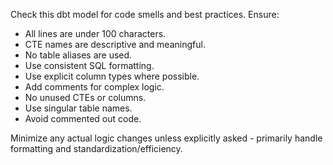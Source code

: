 Check this dbt model for code smells and best practices. Ensure:

- All lines are under 100 characters.
- CTE names are descriptive and meaningful.
- No table aliases are used.
- Use consistent SQL formatting.
- Use explicit column types where possible.
- Add comments for complex logic.
- No unused CTEs or columns.
- Use singular table names.
- Avoid commented out code.

Minimize any actual logic changes unless explicitly asked - primarily handle formatting and standardization/efficiency.
